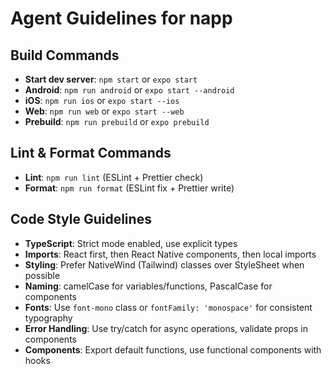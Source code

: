 # Agent Guidelines for napp

## Build Commands

- **Start dev server**: `npm start` or `expo start`
- **Android**: `npm run android` or `expo start --android`
- **iOS**: `npm run ios` or `expo start --ios`
- **Web**: `npm run web` or `expo start --web`
- **Prebuild**: `npm run prebuild` or `expo prebuild`

## Lint & Format Commands

- **Lint**: `npm run lint` (ESLint + Prettier check)
- **Format**: `npm run format` (ESLint fix + Prettier write)

## Code Style Guidelines

- **TypeScript**: Strict mode enabled, use explicit types
- **Imports**: React first, then React Native components, then local imports
- **Styling**: Prefer NativeWind (Tailwind) classes over StyleSheet when possible
- **Naming**: camelCase for variables/functions, PascalCase for components
- **Fonts**: Use `font-mono` class or `fontFamily: 'monospace'` for consistent typography
- **Error Handling**: Use try/catch for async operations, validate props in components
- **Components**: Export default functions, use functional components with hooks
